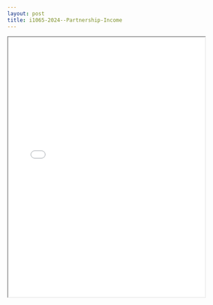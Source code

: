 ```yaml
---
layout: post
title: i1065-2024--Partnership-Income
---
```


<div class="pdf-container">
<iframe src="/ea//_pdf-2-md/i1065-2024--Partnership-Income.pdf" height="600" width="90%" allowFullScreen="true"></iframe>
</div>


